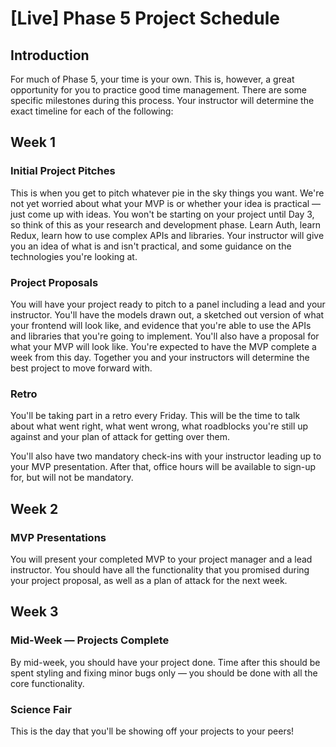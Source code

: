 # [Live] Phase 5 Project Schedule

## Introduction

For much of Phase 5, your time is your own. This is, however, a great
opportunity for you to practice good time management. There are some specific
milestones during this process. Your instructor will determine the exact
timeline for each of the following:

## Week 1

### Initial Project Pitches

This is when you get to pitch whatever pie in the sky things you want. We're not
yet worried about what your MVP is or whether your idea is practical — just come
up with ideas. You won't be starting on your project until Day 3, so think of
this as your research and development phase. Learn Auth, learn Redux, learn how
to use complex APIs and libraries. Your instructor will give you an idea of what
is and isn't practical, and some guidance on the technologies you're looking at.

### Project Proposals

You will have your project ready to pitch to a panel including a lead and your
instructor. You'll have the models drawn out, a sketched out version of what
your frontend will look like, and evidence that you're able to use the APIs and
libraries that you're going to implement. You'll also have a proposal for what
your MVP will look like. You're expected to have the MVP complete a week from
this day. Together you and your instructors will determine the best project to
move forward with.

### Retro

You'll be taking part in a retro every Friday. This will be the time to talk
about what went right, what went wrong, what roadblocks you're still up against
and your plan of attack for getting over them.

You'll also have two mandatory check-ins with your instructor leading up to your
MVP presentation. After that, office hours will be available to sign-up for, but
will not be mandatory.

## Week 2

### MVP Presentations

You will present your completed MVP to your project manager and a lead
instructor. You should have all the functionality that you promised during your
project proposal, as well as a plan of attack for the next week.

## Week 3

### Mid-Week — Projects Complete

By mid-week, you should have your project done. Time after this should be spent
styling and fixing minor bugs only — you should be done with all the core
functionality.

### Science Fair

This is the day that you'll be showing off your projects to your peers!
